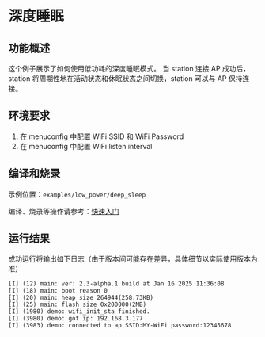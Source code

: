 # 深度睡眠

## 功能概述
这个例子展示了如何使用低功耗的深度睡眠模式。 当 station 连接 AP 成功后，station 将周期性地在活动状态和休眠状态之间切换，station 可以与 AP 保持连接。

## 环境要求

1.  在 menuconfig 中配置 WiFi SSID 和 WiFi Password
2.  在 menuconfig  中配置 WiFi listen interval

## 编译和烧录

示例位置：`examples/low_power/deep_sleep`

编译、烧录等操作请参考：[快速入门](https://doc.winnermicro.net/w800/zh_CN/latest/get_started/index.html)

## 运行结果

成功运行将输出如下日志（由于版本间可能存在差异，具体细节以实际使用版本为准）

```
[I] (12) main: ver: 2.3-alpha.1 build at Jan 16 2025 11:36:08
[I] (18) main: boot reason 0
[I] (20) main: heap size 264944(258.73KB)
[I] (25) main: flash size 0x200000(2MB)
[I] (1980) demo: wifi_init_sta finished.
[I] (3980) demo: got ip: 192.168.3.177
[I] (3983) demo: connected to ap SSID:MY-WiFi password:12345678
```